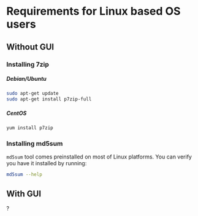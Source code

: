 # Requirements for Linux based OS users
## Without GUI
### Installing 7zip
##### Debian/Ubuntu

```bash
sudo apt-get update
sudo apt-get install p7zip-full
```

##### CentOS

```bash
yum install p7zip
```

### Installing md5sum
`md5sum` tool comes preinstalled on most of Linux platforms. You can verify you have it installed by running:

```bash
md5sum --help
```

## With GUI
?
